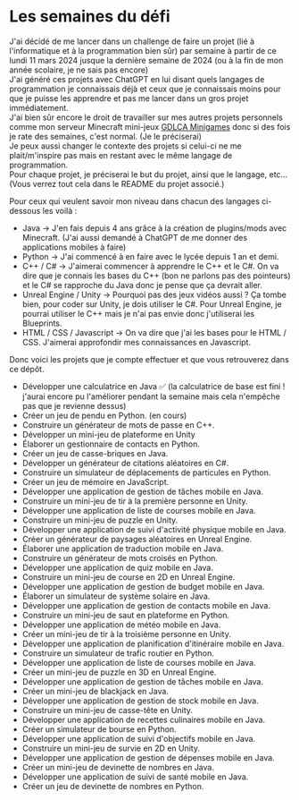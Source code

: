 # Les semaines du défi

J'ai décidé de me lancer dans un challenge de faire un projet (lié à l'informatique et à la programmation bien sûr) par semaine à partir de ce lundi 11 mars 2024 jusque la dernière semaine de 2024 (ou à la fin de mon année scolaire, je ne sais pas encore)\
J'ai généré ces projets avec ChatGPT en lui disant quels langages de programmation je connaissais déjà et ceux que je connaissais moins pour que je puisse les apprendre et pas me lancer dans un gros projet immédiatement.\
J'ai bien sûr encore le droit de travailler sur mes autres projets personnels comme mon serveur Minecraft mini-jeux [GDLCA Minigames](https://github.com/Cel62/GDLCA-Minigames) donc si des fois je rate des semaines, c'est normal. (Je le préciserai)\
Je peux aussi changer le contexte des projets si celui-ci ne me plait/m'inspire pas mais en restant avec le même langage de programmation.\
Pour chaque projet, je préciserai le but du projet, ainsi que le langage, etc... (Vous verrez tout cela dans le README du projet associé.)

Pour ceux qui veulent savoir mon niveau dans chacun des langages ci-dessous les voilà :
 - Java ->   J'en fais depuis 4 ans grâce à la création de plugins/mods avec Minecraft. (J'ai aussi demandé à ChatGPT de me donner des applications mobiles à faire)
 - Python -> J'ai commencé à en faire avec le lycée depuis 1 an et demi.
 - C++ / C# -> J'aimerai commencer à apprendre le C++ et le C#. On va dire que je connais les bases du C++ (bon ne parlons pas des pointeurs) et le C# se rapproche du Java donc je pense que ça devrait aller.
 - Unreal Engine / Unity -> Pourquoi pas des jeux vidéos aussi ? Ça tombe bien, pour coder sur Unity, je dois utiliser le C#. Pour Unreal Engine, je pourrai utiliser le C++ mais je n'ai pas envie donc j'utiliserai les Blueprints. 
 - HTML / CSS / Javascript -> On va dire que j'ai les bases pour le HTML / CSS. J'aimerai approfondir mes connaissances en Javascript.

Donc voici les projets que je compte effectuer et que vous retrouverez dans ce dépôt.

 - Développer une calculatrice en Java ✅ (la calculatrice de base est fini ! j'aurai encore pu l'améliorer pendant la semaine mais cela n'empêche pas que je revienne dessus)
 - Créer un jeu de pendu en Python. (en cours)
 - Construire un générateur de mots de passe en C++.
 - Développer un mini-jeu de plateforme en Unity
 - Élaborer un gestionnaire de contacts en Python.
 - Créer un jeu de casse-briques en Java.
 - Développer un générateur de citations aléatoires en C#.
 - Construire un simulateur de déplacements de particules en Python.
 - Créer un jeu de mémoire en JavaScript.
 - Développer une application de gestion de tâches mobile en Java.
 - Construire un mini-jeu de tir à la première personne en Unity.
 - Développer une application de liste de courses mobile en Java.
 - Construire un mini-jeu de puzzle en Unity.
 - Développer une application de suivi d'activité physique mobile en Java.
 - Créer un générateur de paysages aléatoires en Unreal Engine.
 - Élaborer une application de traduction mobile en Java.
 - Construire un générateur de mots croisés en Python.
 - Développer une application de quiz mobile en Java.
 - Construire un mini-jeu de course en 2D en Unreal Engine.
 - Développer une application de gestion de budget mobile en Java.
 - Élaborer un simulateur de système solaire en Java.
 - Développer une application de gestion de contacts mobile en Java.
 - Construire un mini-jeu de saut en plateforme en Python.
 - Développer une application de météo mobile en Java.
 - Créer un mini-jeu de tir à la troisième personne en Unity.
 - Développer une application de planification d'itinéraire mobile en Java.
 - Construire un simulateur de trafic routier en Python.
 - Développer une application de liste de courses mobile en Java.
 - Créer un mini-jeu de puzzle en 3D en Unreal Engine.
 - Développer une application de gestion de tâches mobile en Java.
 - Créer un mini-jeu de blackjack en Java.
 - Développer une application de gestion de stock mobile en Java.
 - Construire un mini-jeu de casse-tête en Unity.
 - Développer une application de recettes culinaires mobile en Java.
 - Créer un simulateur de bourse en Python.
 - Développer une application de suivi d'objectifs mobile en Java.
 - Construire un mini-jeu de survie en 2D en Unity.
 - Développer une application de gestion de dépenses mobile en Java.
 - Créer un mini-jeu de devinette de nombres en Java.
 - Développer une application de suivi de santé mobile en Java.
 - Créer un jeu de devinette de nombres en Python.
